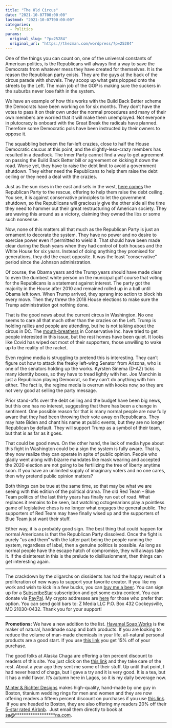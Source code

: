 ```yaml
---
title: "The Old Circus"
date: "2021-10-07T00:00:00"
lastmod: "2021-10-07T00:00:00"
categories:
  - Politics
params:
  original_slug: "?p=25284"
  original_url: "https://thezman.com/wordpress/?p=25284"
---
```


One of the things you can count on, one of the universal constants of
American politics, is the Republicans will always find a way to save the
Democrats from whatever mess they have created for themselves. It is the
reason the Republican party exists. They are the guys at the back of the
circus parade with shovels. They scoop up what gets plopped onto the
streets by the Left. The main job of the GOP is making sure the suckers
in the suburbs never lose faith in the system.

We have an example of how this works with the Build Back Better scheme
the Democrats have been working on for six months. They don’t have the
votes to pass it on their own under the normal procedures and many of
their own members are worried that it will make them unemployed. Not
everyone in plutocracy is onboard with the Great Break the radicals have
planned. Therefore some Democratic pols have been instructed by their
owners to oppose it.

The squabbling between the far-left crazies, close to half the House
Democratic caucus at this point, and the slightly-less-crazy members has
resulted in a deadlock. The Inner Party cannot find a way to get
agreement on passing the Build Back Better bill or agreement on kicking
it down the road. Worse yet, they have to raise the debt limit to avoid
a government shutdown. They either need the Republicans to help them
raise the debt ceiling or they need a deal with the crazies.

Just as the sun rises in the east and sets in the west, [here
comes](https://www.zerohedge.com/markets/manchin-digs-wont-budge-15-trillion-top-line-reiterates-opposition-filibuster-carve-out)
the Republican Party to the rescue, offering to help them raise the debt
ceiling. You see, it is against conservative principles to let the
government shutdown, so the Republicans will graciously give the other
side all the time they need to hammer out their great restructuring of
American society. They are waving this around as a victory, claiming
they owned the libs or some such nonsense.

Now, none of this matters all that much as the Republican Party is just
an ornament to decorate the system. They have no power and no desire to
exercise power even if permitted to wield it. That should have been made
clear during the Bush years when they had control of both houses and the
White House for six years. Instead of doing anything they promised for
generations, they did the exact opposite. It was the least
“conservative” period since the Johnson administration.

Of course, the Obama years and the Trump years should have made clear to
even the dumbest white person on the municipal golf course that voting
for the Republicans is a statement against interest. The party got the
majority in the House after 2010 and remained rolled up in a ball until
Obama left town. When Trump arrived, they sprang into action to block
his every move. Then they threw the 2018 House elections to make sure
the Trump administration got nothing done.

That is the good news about the current circus in Washington. No one
seems to care all that much other than the crazies on the Left. Trump is
holding rallies and people are attending, but he is not talking about
the circus in DC. The <a
href="https://www.nationalreview.com/2021/10/democrats-perplexing-political-miscalculation/"
rel="noopener" target="_blank">mouth-breathers</a> in Conservative Inc.
have tried to get people interested in this issue, but the rest homes
have been quiet. It looks like Covid has wiped out most of their
supporters, those unwilling to wake up to the reality of the racket.

Even regime media is struggling to pretend this is interesting. They
can’t figure out how to attack the freaky left-wing Senator from
Arizona, who is one of the senators holding up the works. Kyrsten Sinema
(D-AZ) ticks many identity boxes, so they have to tread lightly with
her. Joe Manchin is just a Republican playing Democrat, so they can’t do
anything with him either. The fact is, the regime media is overrun with
kooks now, so they are not very good at selling the party message.

Prior stand-offs over the debt ceiling and the budget have been big
news, but this one has no interest, suggesting that there has been a
change in sentiment. One possible reason for that is many normal people
are now fully aware that they had been throwing their vote away on
Republicans. They may hate Biden and chant his name at public events,
but they are no longer Republican by default. They will support Trump as
a symbol of their team, but that is as far as it goes.

That could be good news. On the other hand, the lack of media hype about
this fight in Washington could be a sign the system is fully aware. That
is, they now realize they can operate in spite of public opinion. People
who gladly went along with bizarre mandates like mask wearing and
accepted the 2020 election are not going to be fertilizing the tree of
liberty anytime soon. If you have an unlimited supply of imaginary
voters and no one cares, then why pretend public opinion matters?

Both things can be true at the same time, so that may be what we are
seeing with this edition of the political drama. The old Red Team – Blue
Team politics of the last thirty years has finally run out of road. What
replaces it remains to be seen, but watching octogenarians play a
pointless game of legislative chess is no longer what engages the
general public. The supporters of Red Team may have finally wised up and
the supporters of Blue Team just want their stuff.

Either way, it is a probably good sign. The best thing that could happen
for normal Americans is that the Republican Party dissolved. Once the
fight is purely “us and them” with the latter part being the people
running the system, regardless of label, then a genuine politics is
possible. As long as normal people have the escape hatch of compromise,
they will always take it. If the disinterest in this is the prelude to
disillusionment, then things can get interesting again.

------------------------------------------------------------------------

The crackdown by the oligarchs on dissidents has had the happy result of
a proliferation of new ways to support your favorite creator. If you
like my work and wish to kick in a few bucks, you can
<a href="https://www.buymeacoffee.com/mujolulu" rel="noopener"
target="_blank">buy me a beer</a>. You can sign up for a
<a href="https://www.subscribestar.com/the-z-blog" rel="noopener"
target="_blank">SubscribeStar</a> subscription and get some extra
content. You can donate via <a
href="https://www.paypal.com/donate/?cmd=_s-xclick&amp;hosted_button_id=UDAS2Q8JYA6CN&amp;source=url"
rel="noopener" target="_blank">PayPal</a>. My crypto addresses are
<a href="https://thezman.com/wordpress/?page_id=22713" rel="noopener"
target="_blank">here</a> for those who prefer that option. You can send
gold bars to: Z Media LLC P.O. Box 432 Cockeysville, MD 21030-0432.
Thank you for your support!

------------------------------------------------------------------------

**Promotions:** We have a new addition to the list.
<a href="https://havamalsoapworks.com/" rel="noopener"
target="_blank">Havamal Soap Works</a> is the maker of natural, handmade
soap and bath products. If you are looking to reduce the volume of
man-made chemicals in your life, all-natural personal products are a
good start. If you use
<a href="https://havamalsoapworks.com/discount/ZMAN" rel="noopener"
target="_blank">this link</a> you get 15% off of your purchase.

The good folks at Alaska Chaga are offering a ten percent discount to
readers of this site. You just click on the
<a href="https://alaskachaga.us/discount/ZMAN" rel="noopener noreferrer"
target="_blank">this link</a> and they take care of the rest. About a
year ago they sent me some of their stuff. Up until that point, I had
never heard of chaga, but I gave a try and it is very good. It is a tea,
but it has a mild flavor. It’s autumn here in Lagos, so it is my daily
beverage now.

<a href="https://www.minterandrichterdesigns.com/"
rel="noreferrer nofollow noopener" target="_blank">Minter &amp; Richter
Designs</a> makes high-quality, hand-made by one guy in Boston, titanium
wedding rings for men and women and they are now offering readers a
fifteen percent discount on purchases if you use
<a href="https://www.minterandrichterdesigns.com/discount/ZMAN"
rel="noreferrer nofollow noopener" target="_blank">this link</a>. 
 <span class="highlight"><span class="colour"><span class="font"><span class="size">If
you are headed to Boston, they are also offering my readers 20% off
their <a
href="https://www.airbnb.com/users/7988017/listings?user_id=7988017&amp;s=3"
rel="noopener noreferrer" target="_blank">5-star rated Airbnb</a>.  Just
email them directly to book at
<a href="mailto:sa***@*********************ns.com"
data-original-string="pfJ6Q+cyz7d4g+tn7Xb56g==cb7x7840WTG5hbUXPK+xdHaJHj/mTjMzrBRxhSFrgoJJoyOEsDg9BDLCscF0gDGO1E4"><span
class="apbct-email-encoder"
data-original-string="pEjkFej7kgkhHaWDXFxblg==cb7zmx3kNqvXOnKw00hSUxJp2JiWkGGPo8enbNUJxknwK2Y2PFl/xT/NfjWJV9AtV1b"
title="This contact has been encoded by Anti-Spam by CleanTalk. Click to decode. To finish the decoding make sure that JavaScript is enabled in your browser.">sa<span
class="apbct-blur">***</span>@<span
class="apbct-blur">*********************</span>ns.com</span></a>.</span></span></span></span>

------------------------------------------------------------------------
